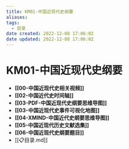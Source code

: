 ```yaml
---
title: KM01-中国近现代史纲要
aliases:
tags:
  - 目录
date created: 2022-12-08 17:06:02
date updated: 2022-12-08 17:06:02
---
```


# KM01-中国近现代史纲要

- **[[00-中国近现代史相关视频]]**
- **[[02-中国近代史时间轴]]**
- **[[03-PDF-中国近现代史纲要思维导图]]**
- **[[03-中国近现代史事件可视化地图]]**
- **[[04-XMIND-中国近代史纲要思维导图]]**
- **[[05-中国近现代历史文献选集]]**
- **[[06-中国近现代史纲要题目]]**
- [[📋目录.md]]

